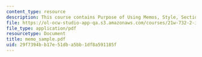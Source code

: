 ```yaml
---
content_type: resource
description: This course contains Purpose of Using Memos, Style, Sections.
file: https://ol-ocw-studio-app-qa.s3.amazonaws.com/courses/21w-732-2-introduction-to-technical-communication-ethics-in-science-and-technology-fall-2006/29f7394bb17e51dba5bb1df8a591185f_memo_sample.pdf
file_type: application/pdf
resourcetype: Document
title: memo_sample.pdf
uid: 29f7394b-b17e-51db-a5bb-1df8a591185f
---
```

